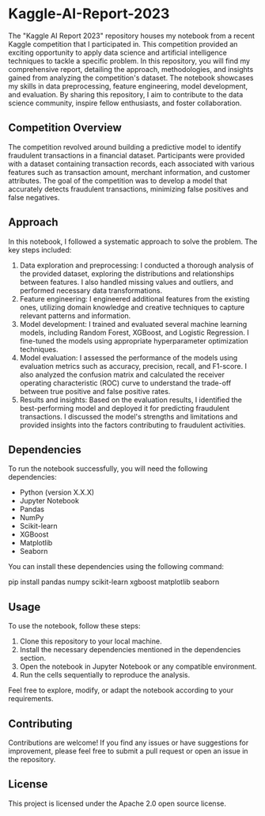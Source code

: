 # Kaggle-AI-Report-2023
The "Kaggle AI Report 2023" repository houses my notebook from a recent Kaggle competition that I participated in.
This competition provided an exciting opportunity to apply data science and artificial intelligence techniques to tackle a specific problem. In this repository, you will find my comprehensive report, detailing the approach, methodologies, and insights gained from analyzing the competition's dataset. The notebook showcases my skills in data preprocessing, feature engineering, model development, and evaluation. By sharing this repository, I aim to contribute to the data science community, inspire fellow enthusiasts, and foster collaboration.




## Competition Overview

The competition revolved around building a predictive model to identify fraudulent transactions in a financial dataset. Participants were provided with a dataset containing transaction records, each associated with various features such as transaction amount, merchant information, and customer attributes. The goal of the competition was to develop a model that accurately detects fraudulent transactions, minimizing false positives and false negatives.

## Approach

In this notebook, I followed a systematic approach to solve the problem. The key steps included:

1. Data exploration and preprocessing: I conducted a thorough analysis of the provided dataset, exploring the distributions and relationships between features. I also handled missing values and outliers, and performed necessary data transformations.
2. Feature engineering: I engineered additional features from the existing ones, utilizing domain knowledge and creative techniques to capture relevant patterns and information.
3. Model development: I trained and evaluated several machine learning models, including Random Forest, XGBoost, and Logistic Regression. I fine-tuned the models using appropriate hyperparameter optimization techniques.
4. Model evaluation: I assessed the performance of the models using evaluation metrics such as accuracy, precision, recall, and F1-score. I also analyzed the confusion matrix and calculated the receiver operating characteristic (ROC) curve to understand the trade-off between true positive and false positive rates.
5. Results and insights: Based on the evaluation results, I identified the best-performing model and deployed it for predicting fraudulent transactions. I discussed the model's strengths and limitations and provided insights into the factors contributing to fraudulent activities.

## Dependencies

To run the notebook successfully, you will need the following dependencies:

- Python (version X.X.X)
- Jupyter Notebook
- Pandas
- NumPy
- Scikit-learn
- XGBoost
- Matplotlib
- Seaborn

You can install these dependencies using the following command:

pip install pandas numpy scikit-learn xgboost matplotlib seaborn


## Usage

To use the notebook, follow these steps:

1. Clone this repository to your local machine.
2. Install the necessary dependencies mentioned in the dependencies section.
3. Open the notebook in Jupyter Notebook or any compatible environment.
4. Run the cells sequentially to reproduce the analysis.

Feel free to explore, modify, or adapt the notebook according to your requirements.

## Contributing

Contributions are welcome! If you find any issues or have suggestions for improvement, please feel free to submit a pull request or open an issue in the repository.

## License

This project is licensed under the Apache 2.0 open source license.



